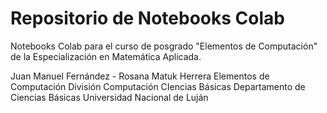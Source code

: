 # Repositorio de Notebooks Colab

Notebooks Colab para el curso de posgrado "Elementos de Computación" de la Especialización en Matemática Aplicada.

Juan Manuel Fernández - Rosana Matuk Herrera
Elementos de Computación 
División Computación CIencias Básicas
Departamento de Ciencias Básicas
Universidad Nacional de Luján
